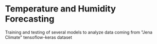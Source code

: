 # Temperature and Humidity Forecasting
Training and testing of several models to analyze data coming from "Jena Climate" tensoflow-keras dataset
